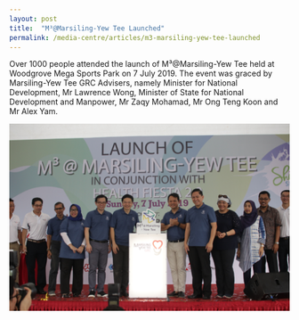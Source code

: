 ```yaml
---
layout: post
title:  "M³@Marsiling-Yew Tee Launched"
permalink: /media-centre/articles/m3-marsiling-yew-tee-launched
---
```


Over 1000 people attended the launch of M³@Marsiling-Yew Tee held at Woodgrove Mega Sports Park on 7 July 2019.  The event was graced by Marsiling-Yew Tee GRC Advisers, namely Minister for National Development, Mr Lawrence Wong, Minister of State for National Development and Manpower, Mr Zaqy Mohamad, Mr Ong Teng Koon and Mr Alex Yam. 

![M³Marsiling-Yew Tee Launched](/images/articles/marsiling-yew-tee-1.JPG)
